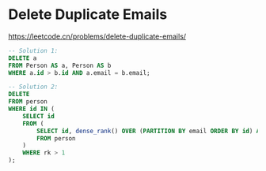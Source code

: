 # Delete Duplicate Emails

<https://leetcode.cn/problems/delete-duplicate-emails/>

```sql
-- Solution 1:
DELETE a
FROM Person AS a, Person AS b
WHERE a.id > b.id AND a.email = b.email;

-- Solution 2:
DELETE
FROM person
WHERE id IN (
    SELECT id
    FROM (
        SELECT id, dense_rank() OVER (PARTITION BY email ORDER BY id) AS rk
        FROM person
    )
    WHERE rk > 1
);
```
